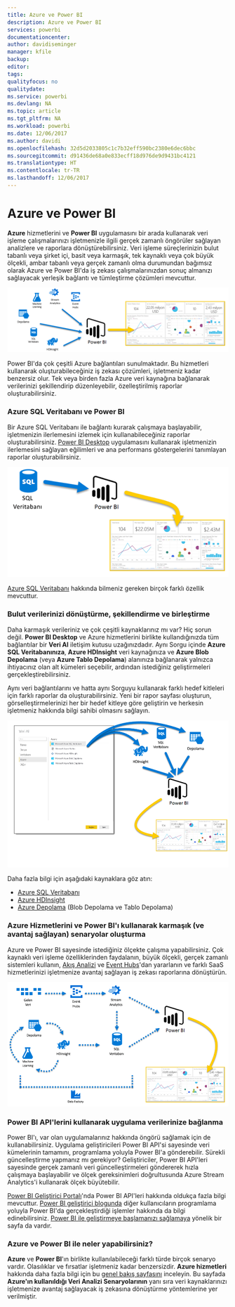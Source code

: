 ```yaml
---
title: Azure ve Power BI
description: Azure ve Power BI
services: powerbi
documentationcenter: 
author: davidiseminger
manager: kfile
backup: 
editor: 
tags: 
qualityfocus: no
qualitydate: 
ms.service: powerbi
ms.devlang: NA
ms.topic: article
ms.tgt_pltfrm: NA
ms.workload: powerbi
ms.date: 12/06/2017
ms.author: davidi
ms.openlocfilehash: 32d5d2033805c1c7b32eff590bc2380e6dec6bbc
ms.sourcegitcommit: d91436de68a0e833ecff18d976de9d9431bc4121
ms.translationtype: HT
ms.contentlocale: tr-TR
ms.lasthandoff: 12/06/2017
---
```

# <a name="azure-and-power-bi"></a>Azure ve Power BI
**Azure** hizmetlerini ve **Power BI** uygulamasını bir arada kullanarak veri işleme çalışmalarınızı işletmenizle ilgili gerçek zamanlı öngörüler sağlayan analizlere ve raporlara dönüştürebilirsiniz. Veri işleme süreçlerinizin bulut tabanlı veya şirket içi, basit veya karmaşık, tek kaynaklı veya çok büyük ölçekli, ambar tabanlı veya gerçek zamanlı olma durumundan bağımsız olarak Azure ve Power BI'da iş zekası çalışmalarınızdan sonuç almanızı sağlayacak yerleşik bağlantı ve tümleştirme çözümleri mevcuttur.

![](media/service-azure-and-power-bi/azure_1.png)

Power BI'da çok çeşitli Azure bağlantıları sunulmaktadır. Bu hizmetleri kullanarak oluşturabileceğiniz iş zekası çözümleri, işletmeniz kadar benzersiz olur. Tek veya birden fazla Azure veri kaynağına bağlanarak verilerinizi şekillendirip düzenleyebilir, özelleştirilmiş raporlar oluşturabilirsiniz.

### <a name="azure-sql-database-and-power-bi"></a>Azure SQL Veritabanı ve Power BI
Bir Azure SQL Veritabanı ile bağlantı kurarak çalışmaya başlayabilir, işletmenizin ilerlemesini izlemek için kullanabileceğiniz raporlar oluşturabilirsiniz. [Power BI Desktop](desktop-getting-started.md) uygulamasını kullanarak işletmenizin ilerlemesini sağlayan eğilimleri ve ana performans göstergelerini tanımlayan raporlar oluşturabilirsiniz.

![](media/service-azure-and-power-bi/azure_2_sqltopbi.png)

[Azure SQL Veritabanı](http://azure.microsoft.com/services/sql-database/) hakkında bilmeniz gereken birçok farklı özellik mevcuttur.

### <a name="transform-shape-and-merge-your-cloud-data"></a>Bulut verilerinizi dönüştürme, şekillendirme ve birleştirme
Daha karmaşık verileriniz ve çok çeşitli kaynaklarınız mı var? Hiç sorun değil. **Power BI Desktop** ve Azure hizmetlerini birlikte kullandığınızda tüm bağlantılar bir **Veri Al** iletişim kutusu uzağınızdadır. Aynı Sorgu içinde **Azure SQL Veritabanınıza**, **Azure HDInsight** veri kaynağınıza ve **Azure Blob Depolama** (veya **Azure Tablo Depolama**) alanınıza bağlanarak yalnızca ihtiyacınız olan alt kümeleri seçebilir, ardından istediğiniz geliştirmeleri gerçekleştirebilirsiniz.

Aynı veri bağlantılarını ve hatta aynı Sorguyu kullanarak farklı hedef kitleleri için farklı raporlar da oluşturabilirsiniz. Yeni bir rapor sayfası oluşturun, görselleştirmelerinizi her bir hedef kitleye göre geliştirin ve herkesin işletmeniz hakkında bilgi sahibi olmasını sağlayın.

![](media/service-azure-and-power-bi/azure_3_multipletopbi.png)

Daha fazla bilgi için aşağıdaki kaynaklara göz atın:

* [Azure SQL Veritabanı](http://azure.microsoft.com/services/sql-database/)
* [Azure HDInsight](http://azure.microsoft.com/services/hdinsight/)
* [Azure Depolama](http://azure.microsoft.com/services/storage/) (Blob Depolama ve Tablo Depolama)

### <a name="get-complex-and-ahead-using-azure-services-and-power-bi"></a>Azure Hizmetlerini ve Power BI'ı kullanarak karmaşık (ve avantaj sağlayan) senaryolar oluşturma
Azure ve Power BI sayesinde istediğiniz ölçekte çalışma yapabilirsiniz. Çok kaynaklı veri işleme özelliklerinden faydalanın, büyük ölçekli, gerçek zamanlı sistemleri kullanın, [Akış Analizi](http://azure.microsoft.com/services/stream-analytics/) ve [Event Hubs](http://azure.microsoft.com/services/event-hubs/)'dan yararlanın ve farklı SaaS hizmetlerinizi işletmenize avantaj sağlayan iş zekası raporlarına dönüştürün.

![](media/service-azure-and-power-bi/azure_4_complex.png)

### <a name="connect-your-app-data-using-power-bi-apis"></a>Power BI API'lerini kullanarak uygulama verilerinize bağlanma
Power BI'ı, var olan uygulamalarınız hakkında öngörü sağlamak için de kullanabilirsiniz. Uygulama geliştiricileri Power BI API'si sayesinde veri kümelerinin tamamını, programlama yoluyla Power BI'a gönderebilir. Sürekli güncelleştirme yapmanız mı gerekiyor? Geliştiriciler, Power BI API'leri sayesinde gerçek zamanlı veri güncelleştirmeleri göndererek hızla çalışmaya başlayabilir ve ölçek gereksinimleri doğrultusunda Azure Stream Analytics'i kullanarak ölçek büyütebilir.

[Power BI Geliştirici Portalı](http://dev.powerbi.com)'nda Power BI API'leri hakkında oldukça fazla bilgi mevcuttur. [Power BI geliştirici blogunda](http://blogs.msdn.com/powerbidev) diğer kullanıcıların programlama yoluyla Power BI'da gerçekleştirdiği işlemler hakkında da bilgi edinebilirsiniz. [Power BI ile geliştirmeye başlamanızı sağlamaya](https://msdn.microsoft.com/library/dn889824.aspx) yönelik bir sayfa da vardır.

### <a name="what-could-you-do-with-azure-and-power-bi"></a>Azure ve Power BI ile neler yapabilirsiniz?
**Azure** ve **Power BI**'ın birlikte kullanılabileceği farklı türde birçok senaryo vardır. Olasılıklar ve fırsatlar işletmeniz kadar benzersizdir. **Azure hizmetleri** hakkında daha fazla bilgi için bu [genel bakış sayfasını](http://go.microsoft.com/fwlink/?LinkId=535031&clcid=0x409) inceleyin. Bu sayfada **Azure'ın kullanıldığı Veri Analizi Senaryolarının** yanı sıra veri kaynaklarınızı işletmenize avantaj sağlayacak iş zekasına dönüştürme yöntemlerine yer verilmiştir.

